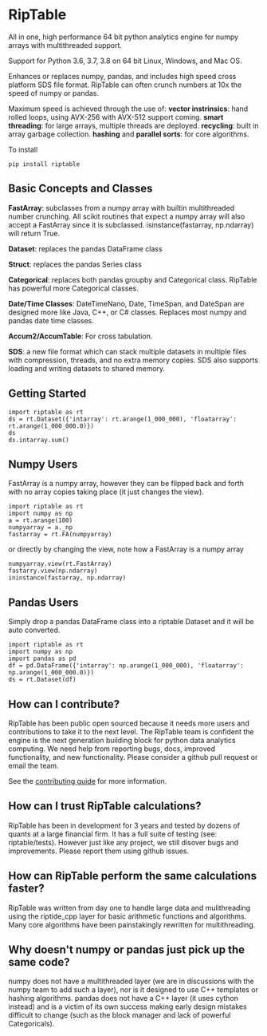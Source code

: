 # RipTable
All in one, high performance 64 bit python analytics engine for numpy arrays with multithreaded support.

Support for Python 3.6, 3.7, 3.8 on 64 bit Linux, Windows, and Mac OS.

Enhances or replaces numpy, pandas, and includes high speed cross platform SDS file format.
RipTable can often crunch numbers at 10x the speed of numpy or pandas.  

Maximum speed is achieved through the use of: **vector instrinsics**: hand rolled loops, using AVX-256 with AVX-512 support coming. **smart threading**: for large arrays, multiple threads are deployed. **recycling**: built in array garbage collection.  **hashing** and **parallel sorts**: for core algorithms.

To install 
```
pip install riptable
```

Basic Concepts and Classes
--------------------------
**FastArray**: subclasses from a numpy array with builtin multithreaded number crunching.  All scikit routines that expect a numpy array will also accept a FastArray since it is subclassed.  isinstance(fastarray, np.ndarray) will return True.

**Dataset**: replaces the pandas DataFrame class

**Struct**: replaces the pandas Series class

**Categorical**: replaces both pandas groupby and Categorical class.  RipTable has powerful more Categorical classes.

**Date/Time Classes**: DateTimeNano, Date, TimeSpan, and DateSpan are designed more like Java, C++, or C# classes.  Replaces most numpy and pandas date time classes.

**Accum2/AccumTable**: For cross tabulation.

**SDS**: a new file format which can stack multiple datasets in multiple files with compression, threads, and no extra memory copies.  SDS also supports loading and writing datasets to shared memory.

Getting Started
----------------
```
import riptable as rt
ds = rt.Dataset({'intarray': rt.arange(1_000_000), 'floatarray': rt.arange(1_000_000.0)})
ds
ds.intarray.sum()
```

Numpy Users
------------
FastArray is a numpy array, however they can be flipped back and forth with no array copies taking place (it just changes the view).
```
import riptable as rt
import numpy as np
a = rt.arange(100)
numpyarray = a._np
fastarray = rt.FA(numpyarray)
```
or directly by changing the view, note how a FastArray is a numpy array
```
numpyarray.view(rt.FastArray)
fastarry.view(np.ndarray)
ininstance(fastarray, np.ndarray)
```

Pandas Users
------------
Simply drop a pandas DataFrame class into a riptable Dataset and it will be auto converted.
```
import riptable as rt
import numpy as np
import pandas as pd
df = pd.DataFrame({'intarray': np.arange(1_000_000), 'floatarray': np.arange(1_000_000.0)})
ds = rt.Dataset(df)
```
How can I contribute?
---------------------
RipTable has been public open sourced because it needs more users and
contributions to take it to the next level.  The RipTable team is confident
the engine is the next generation building block for python data analytics
computing.  We need help from reporting bugs, docs, improved functionality,
and new functionality.  Please consider a github pull request or email the
team.

See the [contributing guide](docs/CONTRIBUTING.md) for more information.

How can I trust RipTable calculations?
--------------------------------------
RipTable has been in development for 3 years and tested by dozens of quants at a large financial firm.  It has a full suite of testing (see: riptable/tests).  However just like any project, we still disover bugs and improvements.  Please report them using github issues.

How can RipTable perform the same calculations faster?
------------------------------------------------------
RipTable was written from day one to handle large data and mulithreading using the riptide_cpp layer for basic arithmetic functions and algorithms.  Many core algorithms have been painstakingly rewritten for multithreading.

Why doesn't numpy or pandas just pick up the same code?
-------------------------------------------------------
numpy does not have a multithreaded layer (we are in discussions with the numpy team to add such a layer), nor is it designed to use C++ templates or hashing algorithms.  pandas does not have a C++ layer (it uses cython instead) and is a victim of its own success making early design mistakes difficult to change (such as the block manager and lack of powerful Categoricals).
